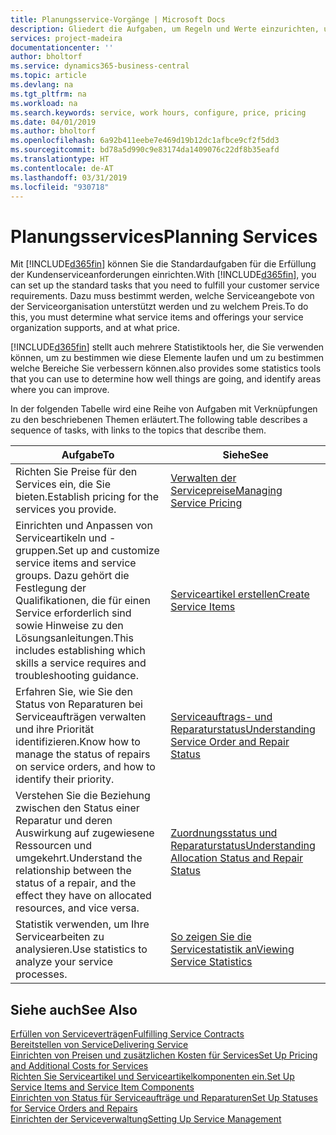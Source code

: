 ```yaml
---
title: Planungsservice-Vorgänge | Microsoft Docs
description: Gliedert die Aufgaben, um Regeln und Werte einzurichten, um Ihre Servicerichtlinien und Arbeitsgänge zu definieren.
services: project-madeira
documentationcenter: ''
author: bholtorf
ms.service: dynamics365-business-central
ms.topic: article
ms.devlang: na
ms.tgt_pltfrm: na
ms.workload: na
ms.search.keywords: service, work hours, configure, price, pricing
ms.date: 04/01/2019
ms.author: bholtorf
ms.openlocfilehash: 6a92b411eebe7e469d19b12dc1afbce9cf2f5dd3
ms.sourcegitcommit: bd78a5d990c9e83174da1409076c22df8b35eafd
ms.translationtype: HT
ms.contentlocale: de-AT
ms.lasthandoff: 03/31/2019
ms.locfileid: "930718"
---
```

# <a name="planning-services"></a><span data-ttu-id="1a106-103">Planungsservices</span><span class="sxs-lookup"><span data-stu-id="1a106-103">Planning Services</span></span>
<span data-ttu-id="1a106-104">Mit [!INCLUDE[d365fin](includes/d365fin_md.md)] können Sie die Standardaufgaben für die Erfüllung der Kundenserviceanforderungen einrichten.</span><span class="sxs-lookup"><span data-stu-id="1a106-104">With [!INCLUDE[d365fin](includes/d365fin_md.md)], you can set up the standard tasks that you need to fulfill your customer service requirements.</span></span> <span data-ttu-id="1a106-105">Dazu muss bestimmt werden, welche Serviceangebote von der Serviceorganisation unterstützt werden und zu welchem Preis.</span><span class="sxs-lookup"><span data-stu-id="1a106-105">To do this, you must determine what service items and offerings your service organization supports, and at what price.</span></span>   

[!INCLUDE[d365fin](includes/d365fin_md.md)] <span data-ttu-id="1a106-106">stellt auch mehrere Statistiktools her, die Sie verwenden können, um zu bestimmen wie diese Elemente laufen und um zu bestimmen welche Bereiche Sie verbessern können.</span><span class="sxs-lookup"><span data-stu-id="1a106-106">also provides some statistics tools that you can use to determine how well things are going, and identify areas where you can improve.</span></span>
  
<span data-ttu-id="1a106-107">In der folgenden Tabelle wird eine Reihe von Aufgaben mit Verknüpfungen zu den beschriebenen Themen erläutert.</span><span class="sxs-lookup"><span data-stu-id="1a106-107">The following table describes a sequence of tasks, with links to the topics that describe them.</span></span>   
  
|<span data-ttu-id="1a106-108">**Aufgabe**</span><span class="sxs-lookup"><span data-stu-id="1a106-108">**To**</span></span>|<span data-ttu-id="1a106-109">**Siehe**</span><span class="sxs-lookup"><span data-stu-id="1a106-109">**See**</span></span>|  
|------------|-------------|  
|<span data-ttu-id="1a106-110">Richten Sie Preise für den Services ein, die Sie bieten.</span><span class="sxs-lookup"><span data-stu-id="1a106-110">Establish pricing for the services you provide.</span></span>|[<span data-ttu-id="1a106-111">Verwalten der Servicepreise</span><span class="sxs-lookup"><span data-stu-id="1a106-111">Managing Service Pricing</span></span>](service-service-price-management.md)|
|<span data-ttu-id="1a106-112">Einrichten und Anpassen von Serviceartikeln und -gruppen.</span><span class="sxs-lookup"><span data-stu-id="1a106-112">Set up and customize service items and service groups.</span></span> <span data-ttu-id="1a106-113">Dazu gehört die Festlegung der Qualifikationen, die für einen Service erforderlich sind sowie Hinweise zu den Lösungsanleitungen.</span><span class="sxs-lookup"><span data-stu-id="1a106-113">This includes establishing which skills a service requires and troubleshooting guidance.</span></span>| [<span data-ttu-id="1a106-114">Serviceartikel erstellen</span><span class="sxs-lookup"><span data-stu-id="1a106-114">Create Service Items</span></span>](service-how-to-create-service-items.md)|  
|<span data-ttu-id="1a106-115">Erfahren Sie, wie Sie den Status von Reparaturen bei Serviceaufträgen verwalten und ihre Priorität identifizieren.</span><span class="sxs-lookup"><span data-stu-id="1a106-115">Know how to manage the status of repairs on service orders, and how to identify their priority.</span></span>|[<span data-ttu-id="1a106-116">Serviceauftrags- und Reparaturstatus</span><span class="sxs-lookup"><span data-stu-id="1a106-116">Understanding Service Order and Repair Status</span></span>](service-service-order-status-and-repair-status.md)|  
|<span data-ttu-id="1a106-117">Verstehen Sie die Beziehung zwischen den Status einer Reparatur und deren Auswirkung auf zugewiesene Ressourcen und umgekehrt.</span><span class="sxs-lookup"><span data-stu-id="1a106-117">Understand the relationship between the status of a repair, and the effect they have on allocated resources, and vice versa.</span></span>|[<span data-ttu-id="1a106-118">Zuordnungsstatus und Reparaturstatus</span><span class="sxs-lookup"><span data-stu-id="1a106-118">Understanding Allocation Status and Repair Status</span></span>](service-allocation-status-and-repair-status.md)|  
|<span data-ttu-id="1a106-119">Statistik verwenden, um Ihre Servicearbeiten zu analysieren.</span><span class="sxs-lookup"><span data-stu-id="1a106-119">Use statistics to analyze your service processes.</span></span> | [<span data-ttu-id="1a106-120">So zeigen Sie die Servicestatistik an</span><span class="sxs-lookup"><span data-stu-id="1a106-120">Viewing Service Statistics</span></span>](service-service-statistics.md) |

## <a name="see-also"></a><span data-ttu-id="1a106-121">Siehe auch</span><span class="sxs-lookup"><span data-stu-id="1a106-121">See Also</span></span>
[<span data-ttu-id="1a106-122">Erfüllen von Serviceverträgen</span><span class="sxs-lookup"><span data-stu-id="1a106-122">Fulfilling Service Contracts</span></span>](service-fulfill-service-contracts.md)  
[<span data-ttu-id="1a106-123">Bereitstellen von Service</span><span class="sxs-lookup"><span data-stu-id="1a106-123">Delivering Service</span></span>](service-deliver-service.md)  
[<span data-ttu-id="1a106-124">Einrichten von Preisen und zusätzlichen Kosten für Services</span><span class="sxs-lookup"><span data-stu-id="1a106-124">Set Up Pricing and Additional Costs for Services</span></span>](service-how-setup-service-costs-pricing.md)  
[<span data-ttu-id="1a106-125">Richten Sie Serviceartikel und Serviceartikelkomponenten ein.</span><span class="sxs-lookup"><span data-stu-id="1a106-125">Set Up Service Items and Service Item Components</span></span>](service-how-setup-service-items.md)  
[<span data-ttu-id="1a106-126">Einrichten von Status für Serviceaufträge und Reparaturen</span><span class="sxs-lookup"><span data-stu-id="1a106-126">Set Up Statuses for Service Orders and Repairs</span></span>](service-order-repair-status.md)  
[<span data-ttu-id="1a106-127">Einrichten der Serviceverwaltung</span><span class="sxs-lookup"><span data-stu-id="1a106-127">Setting Up Service Management</span></span>](service-setup-service.md)  
